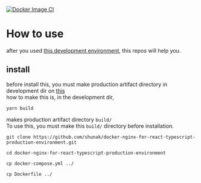 [![Docker Image CI](https://github.com/shunak/docker-nginx-for-react-typescript-production-environment/workflows/Docker%20Image%20CI/badge.svg)](https://github.com/shunak/docker-nginx-for-react-typescript-production-environment/actions?query=workflow%3A%22Docker+Image+CI%22)
# How to use
after you used [this development environment](https://github.com/shunak/docker-react-typescript-development-environment), this repos will help you.<br>
## install
before install this, you must make production artifact directory in development dir on [this](https://github.com/shunak/docker-react-typescript-development-environment)<br>
how to make this is, in the development dir, <br>
```
yarn build
```
makes production artifact directory ``build/`` <br>
To use this, you must make this ``build/`` directory before installation.


```
git clone https://github.com/shunak/docker-nginx-for-react-typescript-production-environment.git
``` 
```
cd docker-nginx-for-react-typescript-production-environment
```
```
cp docker-compose.yml ../
```
```
cp Dockerfile ../
```

